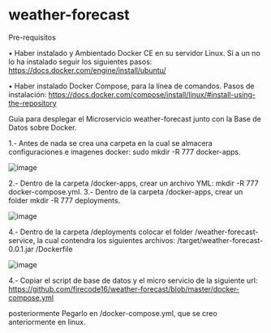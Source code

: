 # weather-forecast

Pre-requisitos

•	Haber instalado y Ambientado Docker CE en su servidor Linux. Si a un no lo ha instalado seguir los siguientes pasos:
https://docs.docker.com/engine/install/ubuntu/

•	Haber instalado Docker Compose, para la línea de comandos. Pasos de instalación:
https://docs.docker.com/compose/install/linux/#install-using-the-repository

Guía para desplegar el Microservicio weather-forecast junto con la Base de Datos sobre Docker.

1.- Antes de nada se crea una carpeta en la cual se almacera configuraciones e imagenes docker: sudo mkdir -R 777 docker-apps.

![image](https://user-images.githubusercontent.com/69737708/215504322-0347fae5-3c35-482e-ad79-38831a78fc25.png)

2.- Dentro de la carpeta /docker-apps, crear un archivo YML: mkdir -R 777 docker-compose.yml.
3.- Dentro de la carpeta /docker-apps, crear un folder mkdir -R 777 deployments.

![image](https://user-images.githubusercontent.com/69737708/215511896-f99f5b01-d84f-4cab-9e9a-d467b18fccd6.png)

4.- Dentro de la carpeta /deployments colocar el folder /weather-forecast-service, la cual contendra los siguientes archivos:
/target/weather-forecast-0.0.1.jar
/Dockerfile

![image](https://user-images.githubusercontent.com/69737708/215513728-9a17fe33-7eef-4779-ad2c-a9a15bca82b0.png)

4.- Copiar el script de base de datos y el micro servicio de la siguiente url:
https://github.com/firecode16/weather-forecast/blob/master/docker-compose.yml

posteriormente Pegarlo en /docker-compose.yml, que se creo anteriormente en linux.
